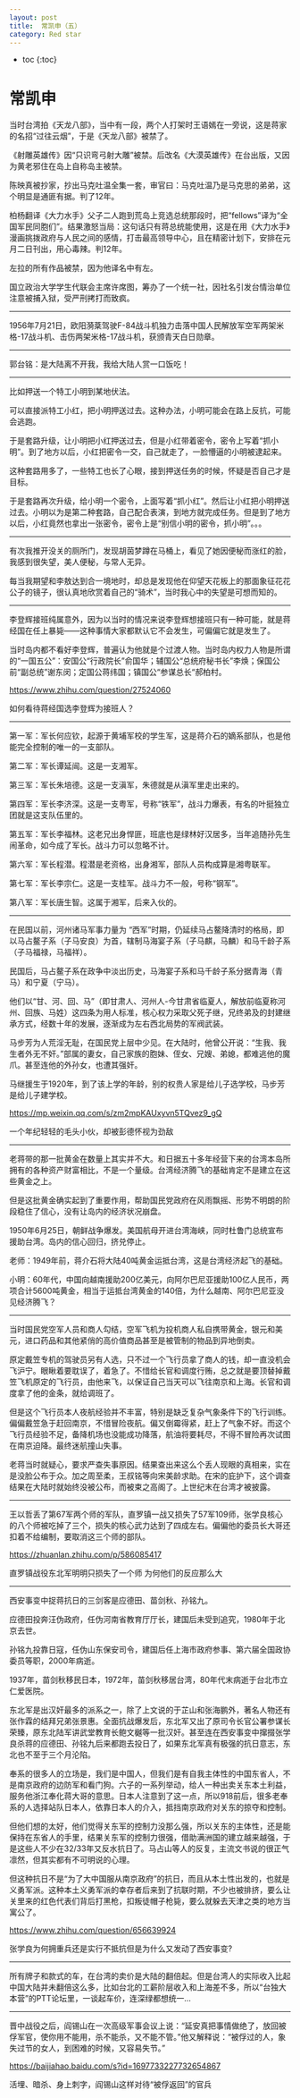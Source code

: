```yaml
---
layout: post
title:  常凯申（五）
category: Red star 
---
```


* toc
{:toc}

# 常凯申

当时台湾拍《天龙八部》，当中有一段，两个人打架时王语嫣在一旁说，这是蒋家的名招“过往云烟”，于是《天龙八部》被禁了。

《射雕英雄传》因“只识弯弓射大雕”被禁。后改名《大漠英雄传》在台出版，又因为黄老邪住在岛上自称岛主被禁。

陈映真被抄家，抄出马克吐温全集一套，审官曰：马克吐温乃是马克思的弟弟，这个明显是通匪有据。判了12年。

柏杨翻译《大力水手》父子二人跑到荒岛上竞选总统那段时，把“fellows”译为“全国军民同胞们”。结果激怒当局：这句话只有蒋总统能使用，这是在用《大力水手》漫画挑拨政府与人民之间的感情，打击最高领导中心，且在精密计划下，安排在元月二日刊出，用心毒辣。判12年。

左拉的所有作品被禁，因为他译名中有左。

国立政治大学学生代联会主席许席图，筹办了一个统一社，因社名引发台情治单位注意被捕入狱，受严刑拷打而致疯。

---

1956年7月21日，欧阳漪棻驾驶F-84战斗机独力击落中国人民解放军空军两架米格-17战斗机、击伤两架米格-17战斗机，获颁青天白日勋章。

---

郭台铭：是大陆离不开我，我给大陆人赏一口饭吃！

---

比如押送一个特工小明到某地伏法。

可以直接派特工小红，把小明押送过去。这种办法，小明可能会在路上反抗，可能会逃跑。

于是套路升级，让小明把小红押送过去，但是小红带着密令，密令上写着“抓小明”。到了地方以后，小红把密令一交，自己就走了，一脸懵逼的小明被逮起来。

这种套路用多了，一些特工也长了心眼，接到押送任务的时候，怀疑是否自己才是目标。

于是套路再次升级，给小明一个密令，上面写着“抓小红”。然后让小红把小明押送过去。小明以为是第二种套路，自己配合表演，到地方就完成任务。但是到了地方以后，小红竟然也拿出一张密令，密令上是“别信小明的密令，抓小明”。。。

---

有次我推开没关的厕所门，发现胡茵梦蹲在马桶上，看见了她因便秘而涨红的脸，我感到很失望，美人便秘，与常人无异。

每当我期望和李敖达到合一境地时，却总是发现他在仰望天花板上的那面象征花花公子的镜子，很认真地欣赏着自己的“骑术”，当时我心中的失望是可想而知的。

---

李登辉接班纯属意外，因为以当时的情况来说李登辉想接班只有一种可能，就是蒋经国在任上暴毙——这种事情大家都默认它不会发生，可偏偏它就是发生了。

当时岛内都不看好李登辉，普遍认为他就是个过渡人物。当时岛内权力人物是所谓的“一国五公”：安国公“行政院长”俞国华；辅国公“总统府秘书长”李焕；保国公前“副总统”谢东闵；定国公蒋纬国；镇国公“参谋总长“郝柏村。

https://www.zhihu.com/question/27524060

如何看待蒋经国选李登辉为接班人？

---

第一军：军长何应钦，起源于黄埔军校的学生军，这是蒋介石的嫡系部队，也是他能完全控制的唯一的一支部队。

第二军：军长谭延闿。这是一支湘军。

第三军：军长朱培德。这是一支滇军，朱德就是从滇军里走出来的。

第四军：军长李济深。这是一支粤军，号称“铁军”，战斗力爆表，有名的叶挺独立团就是这支队伍里的。

第五军：军长李福林。这老兄出身悍匪，班底也是绿林好汉居多，当年追随孙先生闹革命，如今成了军长。战斗力可以忽略不计。

第六军：军长程潜。程潜是老资格，出身湘军，部队人员构成算是湘粤联军。

第七军：军长李宗仁。这是一支桂军。战斗力不一般，号称“钢军”。

第八军：军长唐生智。这属于湘军，后来入伙的。

---

在民国以前，河州诸马军事力量为 “西军”时期，仍延续马占鳌降清时的格局，即以马占鳌子系（子马安良）为首，辖制马海宴子系（子马麒，马麟）和马千龄子系（子马福禄，马福祥）。

民国后，马占鳌子系在政争中淡出历史，马海宴子系和马千龄子系分据青海（青马）和宁夏（宁马）。

他们以“甘、河、回、马”（即甘肃人、河州人-今甘肃省临夏人，解放前临夏称河州、回族、马姓）这四条为用人标准，核心权力采取父死子继，兄终弟及的封建继承方式，经数十年的发展，逐渐成为左右西北局势的军阀武装。

马步芳为人荒淫无耻，在国民党上层中少见。在大陆时，他曾公开说：“生我、我生者外无不奸。”部属的妻女，自己家族的胞妹、侄女、兄嫂、弟媳，都难逃他的魔爪。甚至连他的外孙女，也遭其强奸。

马继援生于1920年，到了该上学的年龄，别的权贵人家是给儿子选学校，马步芳是给儿子建学校。

https://mp.weixin.qq.com/s/zm2mpKAUxyvn5TQvez9_gQ

一个年纪轻轻的毛头小伙，却被彭德怀视为劲敌

---

老蒋带的那一批黄金在数量上其实并不大。和日据五十多年经营下来的台湾本岛所拥有的各种资产财富相比，不是一个量级。台湾经济腾飞的基础肯定不是建立在这些黄金之上。

但是这批黄金确实起到了重要作用，帮助国民党政府在风雨飘摇、形势不明朗的阶段稳住了信心，没有让岛内的经济状况崩盘。

1950年6月25日，朝鲜战争爆发。美国航母开进台湾海峡，同时杜鲁门总统宣布援助台湾。岛内的信心回归，挤兑停止。

老师：1949年前，蒋介石将大陆40吨黄金运抵台湾，这是台湾经济起飞的基础。

小明：60年代，中国向越南援助200亿美元，向阿尔巴尼亚援助100亿人民币，两项合计5600吨黄金，相当于运抵台湾黄金的140倍，为什么越南、阿尔巴尼亚没见经济腾飞？

---

当时国民党空军人员和商人勾结，空军飞机为投机商人私自携带黄金，银元和美元，进口药品和其他紧俏的高价值商品甚至是被管制的物品到异地倒卖。

原定戴笠专机的驾驶员另有人选，只不过一个飞行员拿了商人的钱，却一直没机会飞沪宁。眼瞅着要耽误了，着急了。不惜给长官和调度行贿，总之就是要顶替掉戴笠飞机原定的飞行员，由他来飞，以保证自己当天可以飞往南京和上海。长官和调度拿了他的金条，就给调班了。

但是这个飞行员本人夜航经验并不丰富，特别是缺乏复杂气象条件下的飞行训练。偏偏戴笠急于赶回南京，不惜冒险夜航。偏又倒霉得紧，赶上了气象不好。而这个飞行员经验不足，备降机场也没能成功降落，航油将要耗尽，不得不冒险再次试图在南京迫降。最终迷航撞山失事。

老蒋当时就疑心，要求严查失事原因。结果查出来这么个丢人现眼的真相来，实在是没脸公布于众。加之周至柔，王叔铭等向宋美龄求助。在宋的庇护下，这个调查结果在大陆时就始终没被公布，而被束之高阁了。上世纪末在台湾才被披露。

---

王以哲丢了第67军两个师的军队，直罗镇一战又损失了57军109师，张学良核心的八个师被吃掉了三个，损失的核心武力达到了四成左右。偏偏他的委员长大哥还扣着不给编制，要取消这三个师的部队。

https://zhuanlan.zhihu.com/p/586085417

直罗镇战役东北军明明只损失了一个师 为何他们的反应那么大

---

西安事变中捉蒋抗日的三剑客是应德田、苗剑秋、孙铭九。

应德田投奔汪伪政府，任伪河南省教育厅厅长，建国后未受到追究，1980年于北京去世。

孙铭九投靠日寇，任伪山东保安司令，建国后任上海市政府参事、第六届全国政协委员等职，2000年病逝。

1937年，苗剑秋移民日本，1972年，苗剑秋移居台湾，80年代末病逝于台北市立仁爱医院。

东北军是出汉奸最多的派系之一，除了上文说的于芷山和张海鹏外，著名人物还有张作霖的结拜兄弟张景惠。全面抗战爆发后，东北军又出了原司令长官公署参谋长荣臻，原东北陆军讲武堂教育长鲍文樾等一批汉奸。甚至连在西安事变中撺掇张学良杀蒋的应德田、孙铭九后来都跑去投日了，如果东北军真有极强的抗日意志，东北也不至于三个月沦陷。

奉系的很多人的立场是，我们是中国人，但我们是有自我主体性的中国东省人，不是南京政府的边防军和看门狗。六子的一系列举动，给人一种出卖关东本土利益，服务他浙江奉化蒋大哥的意思。日本人注意到了这一点，所以918前后，很多老奉系的人选择站队日本人，依靠日本人的介入，抵挡南京政府对关东的掠夺和控制。

但他们想的太好，他们觉得关东军的控制力没那么强，所以关东的主体性，还是能保持在东省人的手里，结果关东军的控制力很强，借助满洲国的建立越来越强，于是这些人不少在32/33年又反水抗日了。马占山等人的反复，主流文书说的很正气凛然，但其实都有不可明说的心理。

但这种抗日不是“为了大中国服从南京政府”的抗日，而且从本土性出发的，也就是义勇军派。这种本土义勇军派的幸存者后来到了抗联时期，不少也被排挤，要么让关里来的红色代表们背后打黑枪，扣叛徒帽子枪毙，要么就躲去天津之类的地方当寓公了。

https://www.zhihu.com/question/656639924

张学良为何拥重兵还是实行不抵抗但是为什么又发动了西安事变?

---

所有牌子和款式的车，在台湾的卖价是大陆的翻倍起。但是台湾人的实际收入比起中国大陆并未翻倍这么多，比如台北的工薪阶层收入和上海差不多，所以“台独大本营”的PTT论坛里，一谈起车价，连深绿都想统一...

---

晋中战役之后，阎锡山在一次高级军事会议上说：“延安真把事情做绝了，放回被俘军官，使你用不能用，杀不能杀，又不能不管。”他又解释说：“被俘过的人，象失过节的女人，到困难的时候，又容易失节。”

https://baijiahao.baidu.com/s?id=1697733227732654867

活埋、暗杀、身上刺字，阎锡山这样对待“被俘返回”的官兵
